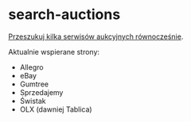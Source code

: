 search-auctions
===============

[Przeszukuj kilka serwisów aukcyjnych równocześnie](http://zaza.github.io/search-auctions/).

Aktualnie wspierane strony:
* Allegro
* eBay
* Gumtree
* Sprzedajemy
* Świstak
* OLX (dawniej Tablica)
